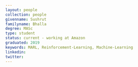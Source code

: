 ```yaml
---
layout: people
collection: people
givenname: Sushrut
familyname: Bhalla
degree: MASc
type: student
status: current - working at Amazon
graduated: 2019
keywords: MARL, Reinforcement-Learning, Machine-Learning
linkedin:
twitter:
---
```




